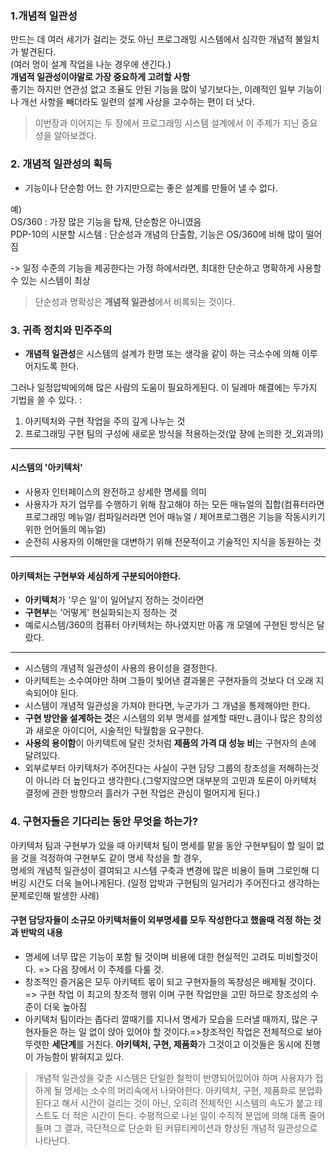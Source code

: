 ### 1.개념적 일관성
만드는 데 여러 세기가 걸리는 것도 아닌 프로그래밍 시스템에서 심각한 개념적 불일치가 발견된다.  
(여러 멍이 설계 작업을 나눈 경우에 샌긴다.)  
**개념적 일관성이야말로 가장 중요하게 고려할 사항**  
좋기는 하지만 연관성 없고 조율도 안된 기능을 많이 넣기보다는, 이례적인 일부 기능이나 개선 사항을 빼더라도 일련의 설계 사상을 고수하는 편이 더 낫다.
> 이번장과 이어지는 두 장에서 프로그래밍 시스템 설계에서 이 주제가 지닌 중요성을 알아보겠다.

### 2. 개념적 일관성의 획득
- 기능이나 단순함 어느 한 가지만으로는 좋은 설계를 만들어 낼 수 없다.  

예)  
OS/360 : 가장 많은 기능을 탑재, 단순함은 아니였음  
PDP-10의 시분할 시스템 : 단순성과 개념의 단출함, 기능은 OS/360에 비해 많이 떨어짐  

-> 일정 수준의 기능을 제공한다는 가정 하에서라면, 최대한 단순하고 명확하게 사용할 수 있는 시스템이 최상  
> 단순성과 명확성은 **개념적 일관성**에서 비록되는 것이다.

### 3. 귀족 정치와 민주주의
- **개념적 일관성**은 시스템의 설계가 한명 또는 생각을 같이 하는 극소수에 의해 이루어지도록 한다. 
 
그러나 일정압박에의해 많은 사람의 도움이 필요하게된다. 이 딜레마 해결에는 두가지 기법을 쓸 수 있다. :  
1) 아키텍처와 구현 작업을 주의 깊게 나누는 것
2) 프로그래밍 구현 팀의 구성에 새로운 방식을 적용하는것(앞 장에 논의한 것_외과의)
---
#### 시스템의 '아키텍처'
- 사용자 인터페이스의 완전하고 상세한 명세를 의미
- 사용자가 자기 업무를 수행하기 위해 참고해야 하는 모든 매뉴얼의 집합(컴퓨터라면 프로그래밍 메뉴얼/ 컴파일러라면 언어 매뉴얼 / 제어프로그램은 기능을 작동시키기 위한 언어들의 메뉴얼)
- 순전히 사용자의 이해만을 대변하기 위해 전문적이고 기술적인 지식을 동원하는 것
---
#### 아키텍처는 구현부와 세심하게 구분되어야한다.
- **아키텍처**가 '무슨 일'이 일어날지 정하는 것이라면
- **구현부**는 '어떻게' 현실화되는지 정하는 것
- 예로시스템/360의 컴퓨터 아키텍처는 하나였지만 아홉 개 모델에 구현된 방식은 달랐다.  
---

- 시스템의 개념적 일관성이 사용의 용이성을 결정한다.
- 아키텍트는 소수여야만 하며 그들이 빛어낸 결과물은 구현자들의 것보다 더 오래 지속되어야 된다.
- 시스템이 개념적 일관성을 가져야 한다면, 누군가가 그 개념을 통제해야만 한다.
- **구현 방안을 설계하는 것**은 시스템의 외부 명세를 설계할 때만ㄴ큼이나 많은 창의성과 새로운 아이디어, 시술적인 탁월함을 요구한다.
- **사용의 용이함**이 아키텍트에 달린 것처럼 **제품의 가격 대 성능 비**는 구현자의 손에 달려있다.
- 외부로부터 아키텍처가 주어진다는 사실이 구현 담당 그룹의 창조성을 저해하는것이 아니라 더 높인다고 생각한다.(그렇지않으면 대부분의 고민과 토론이 아키텍처 결정에 관한 방향으러 흘러가 구현 작업은 관심이 멀어지게 된다.)

### 4. 구현자들은 기다리는 동안 무엇을 하는가?
아키텍처 팀과 구현부가 있을 때 아키텍처 팀이 명세를 맡을 동안 구현부팀이 할 일이 없을 것을 걱정하여 구현부도 같이 명세 작성을 할 경우,  
명세의 개념적 일관성이 결여되고 시스템 구축과 변경에 많은 비용이 들며 그로인해 디버깅 시간도 더욱 늘어나게된다.
(일정 압박과 구현팀의 일거리가 주어진다고 생각하는 문제로인해 발생한 사례)  

#### 구현 담당자들이 소규모 아키텍처들이 외부명세를 모두 작성한다고 했을때 걱정 하는 것과 반박의 내용
- 명세에 너무 많은 기능이 포함 될 것이며 비용에 대한 현실적인 고려도 미비할것이다. => 다음 장에서 이 주제를 다룰 것.
- 창조적인 즐거움은 모두 아키텍트 몫이 되고 구현자들의 독창성은 배제될 것이다. => 구현 작업 이 최고의 창조적 행위 이며 구현 작업만을 고민 하므로 창조성의 수준이 더욱 높아짐
- 아키텍처 팀이라는 좁다리 깔때기를 지나서 명세가 모습을 드러낼 때까지, 많은 구현자들은 하는 일 없이 앉아 있어야 할 것이다.=>창조적인 작업은 전체적으로 보아 뚜렷한 **세단계**를 거친다. **아키텍처, 구현, 제품화**가 그것이고 이것들은 동시에 진행이 가능함이 밝혀지고 있다.

> 개념적 일관성을 갖춘 시스템은 단일한 철학이 반영되어있어야 하며 사용자가 접하게 될 명세는 소수의 머리속에서 나와야한다.
> 아키텍처, 구현, 제품화로 분업화된다고 해서 시간이 걸리는 것이 아닌, 오히려 전체적인 시스템의 속도가 붙고 테스트도 더 적은 시간이 든다.
> 수평적으로 나뉜 일이 수직적 분업에 의해 대폭 줄어들며 그 결과, 극단적으로 단순화 된 커뮤티케이션과 향상된 개념적 일관성으로 나타난다.

